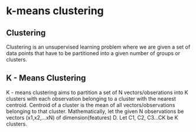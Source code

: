 # k-means clustering

## Clustering
 
Clustering is an unsupervised learning problem where we are given a set of data points that have to be partitioned into a given number of groups or clusters.

## K - Means Clustering

K - means clustering aims to partition a set of N vectors/obserations into K clusters with each observation belonging to a cluster with the nearest centroid. Centroid of a cluster is the mean of all vectors/observations belonging to that cluster. Mathematically, let the given N observations be vectors (x1,x2,...xN) of dimension(features) D. Let C1, C2, C3...CK be K clusters. 

##
